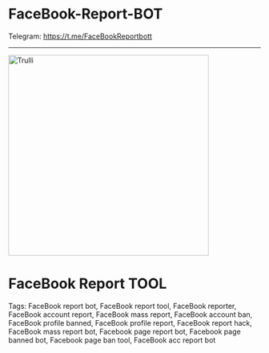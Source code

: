 # FaceBook-Report-BOT

 Telegram: https://t.me/FaceBookReportbott
<hr>
<img src="https://i.ibb.co/P6WVcQR/facebook-photo-rep.jpg" alt="Trulli" width="400" height="400">

# FaceBook Report TOOL
Tags: FaceBook report bot, FaceBook report tool, FaceBook reporter, FaceBook account report, FaceBook mass report, FaceBook account ban, FaceBook profile banned, FaceBook profile report, FaceBook report hack, FaceBook mass report bot, Facebook page report bot, Facebook page banned bot, Facebook page ban tool, FaceBook acc report bot
